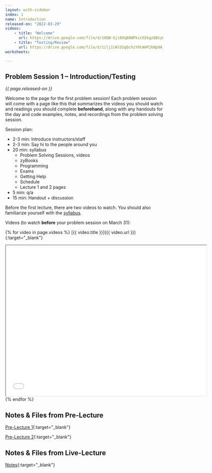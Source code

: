 ```yaml
---
layout: with-sidebar
index: 1
name: Introduction
released-on: "2022-03-29"
videos:
    - title: "Welcome"
      url: https://drive.google.com/file/d/1OQW-Gji89qB8WPkicO2kgzQBzyUauC7F
    - title: "Testing/Review"
      url: https://drive.google.com/file/d/1ilj1cWlGSgQchzY0tAHP2kNp9AjSx_wR
worksheets:

---
```

## Problem Session 1 – Introduction/Testing

_{{ page.released-on }}_

Welcome to the page for the first problem session! Each problem session will
come with a page like this that summarizes the videos you should watch and
readings you should complete **beforehand**, along with any handouts for the day
and code examples, notes, and recordings from the problem solving session.

Session plan:
- 2-3 min: Introduce instructors/staff
- 2-3 min: Say hi to the people around you
- 20 min: syllabus
    - Problem Solving Sessions, videos
    - zyBooks
    - Programming
    - Exams
    - Getting Help
    - Schedule
    - Lecture 1 and 2 pages
- 5 min: q/a
- 15 min: Handout + discussion

Before the first lecture, there are two videos to watch. You should also familiarize
yourself with the [syllabus](../syllabus.html).

Videos (to watch **before** your problem session on March 31):

{% for video in page.videos %}
[{{ video.title }}]({{ video.url }}){:target="_blank"}

<iframe src="{{ video.url }}/preview" width="640" height="480" allow="autoplay"></iframe>
{% endfor %}

## Notes & Files from Pre-Lecture

[Pre-Lecture 1](https://github.com/ucsd-cse12-sp22/ucsd-cse12-sp22.github.io/tree/main/_pre-lectures/lecture-01){:target="_blank"}

[Pre-Lecture 2](https://github.com/ucsd-cse12-sp22/ucsd-cse12-sp22.github.io/tree/main/_pre-lectures/lecture-02){:target="_blank"}

## Notes & Files from Live-Lecture

[Notes](https://github.com/ucsd-cse12-sp22/ucsd-cse12-sp22.github.io/tree/main/_lectures/lecture-01){:target="_blank"}
